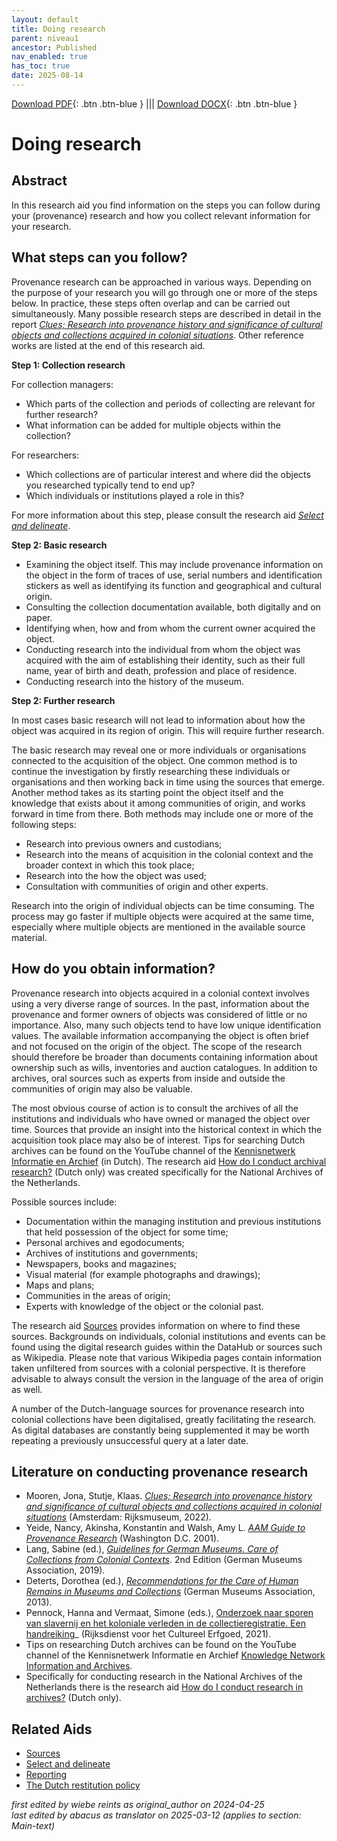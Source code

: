```yaml
---
layout: default
title: Doing research
parent: niveau1
ancestor: Published
nav_enabled: true
has_toc: true
date: 2025-08-14
--- 
```



[Download PDF](https://raw.githubusercontent.com/colonial-heritage/research-guides-dev/refs/heads/main/EXPORTS/published/PDF/niveau1/English/DoingResearch.pdf){: .btn .btn-blue } |||    [Download DOCX](https://raw.githubusercontent.com/colonial-heritage/research-guides-dev/refs/heads/main/EXPORTS/published/DOCX/niveau1/English/DoingResearch.docx){: .btn .btn-blue }


# Doing research


## Abstract

In this research aid you find information on the steps you can follow during your (provenance) research and how you collect relevant information for your research.

## What steps can you follow?

Provenance research can be approached in various ways. Depending on the purpose of your research you will go through one or more of the steps below. In practice, these steps often overlap and can be carried out simultaneously. Many possible research steps are described in detail in the report _[Clues; Research into provenance history and significance of cultural objects and collections acquired in colonial situations](https://d3mb4k8bvt6xe4.cloudfront.net/2022-03/Clues_Final_Report_PPROCE.pdf)_. Other reference works are listed at the end of this research aid.

**Step 1: Collection research**

For collection managers: 
- Which parts of the collection and periods of collecting are relevant for further research? 
- What information can be added for multiple objects within the collection?

For researchers: 
- Which collections are of particular interest and where did the objects you researched typically tend to end up? 
- Which individuals or institutions played a role in this?

For more information about this step, please consult the research aid _[Select and delineate](https://app.colonialcollections.nl/en/research-aids/https%3A%2F%2Fn2t%252Enet%2Fark%3A%2F27023%2F2fbf96b4890fa2e37c7c711f524753c6)_.

**Step 2: Basic research**

- Examining the object itself. This may include provenance information on the object in the form of traces of use, serial numbers and identification stickers as well as identifying its function and geographical and cultural origin. 
- Consulting the collection documentation available, both digitally and on paper.
- Identifying when, how and from whom the current owner acquired the object.
- Conducting research into the individual from whom the object was acquired with the aim of establishing their identity, such as their full name, year of birth and death, profession and place of residence.
- Conducting research into the history of the museum.

**Step 2: Further research**

In most cases basic research will not lead to information about how the object was acquired in its region of origin. This will require further research.

The basic research may reveal one or more individuals or organisations connected to the acquisition of the object. One common method is to continue the investigation by firstly researching these individuals or organisations and then working back in time using the sources that emerge. Another method takes as its starting point the object itself and the knowledge that exists about it among communities of origin, and works forward in time from there. Both methods may include one or more of the following steps:

- Research into previous owners and custodians;
- Research into the means of acquisition in the colonial context and the broader context in which this took place;
- Research into the how the object was used;
- Consultation with communities of origin and other experts.

Research into the origin of individual objects can be time consuming. The process may go faster if multiple objects were acquired at the same time, especially where multiple objects are mentioned in the available source material.

## How do you obtain information?

Provenance research into objects acquired in a colonial context involves using a very diverse range of sources. In the past, information about the provenance and former owners of objects was considered of little or no importance. Also, many such objects tend to have low unique identification values. The available information accompanying the object is often brief and not focused on the origin of the object. The scope of the research should therefore be broader than documents containing information about ownership such as wills, inventories and auction catalogues. In addition to archives, oral sources such as experts from inside and outside the communities of origin may also be valuable.

The most obvious course of action is to consult the archives of all the institutions and individuals who have owned or managed the object over time. Sources that provide an insight into the historical context in which the acquisition took place may also be of interest. Tips for searching Dutch archives can be found on the YouTube channel of the [Kennisnetwerk Informatie en Archief](https://www.youtube.com/@platformkia) (in Dutch). The research aid [How do I conduct archival research?](https://www.nationaalarchief.nl/onderzoeken/hoe-doe-ik-onderzoek-in-archieven) (Dutch only) was created specifically for the National Archives of the Netherlands.

Possible sources include:

- Documentation within the managing institution and previous institutions that held possession of the object for some time;
- Personal archives and egodocuments;
- Archives of institutions and governments;
- Newspapers, books and magazines;
- Visual material (for example photographs and drawings);
- Maps and plans;
- Communities in the areas of origin;
- Experts with knowledge of the object or the colonial past.

The research aid [Sources](https://app.colonialcollections.nl/en/research-aids/https%3A%2F%2Fn2t%252Enet%2Fark%3A%2F27023%2F5f0031f66044adefab19b67b1344b31d) provides information on where to find these sources. Backgrounds on individuals, colonial institutions and events can be found using the digital research guides within the DataHub or sources such as Wikipedia. Please note that various Wikipedia pages contain information taken unfiltered from sources with a colonial perspective. It is therefore advisable to always consult the version in the language of the area of origin as well.

A number of the Dutch-language sources for provenance research into colonial collections have been digitalised, greatly facilitating the research. As digital databases are constantly being supplemented it may be worth repeating a previously unsuccessful query at a later date.

## Literature on conducting provenance research 

- Mooren, Jona, Stutje, Klaas. _[Clues; Research into provenance history and significance of cultural objects and collections acquired in colonial situations](https://www.niod.nl/en/publications/clues-PPROCE)_ (Amsterdam: Rijksmuseum, 2022). 
- Yeide, Nancy, Akinsha, Konstantin and Walsh, Amy L. _[AAM Guide to Provenance Research](https://search.worldcat.org/title/The-AAM-guide-to-provenance-research/oclc/46671065)_ (Washington D.C. 2001).
- Lang, Sabine (ed.), _[Guidelines for German Museums. Care of Collections from Colonial Contexts](https://www.museumsbund.de/publikationen/guidelines-on-dealing-with-collections-from-colonial-contexts-2/)_. 2nd Edition (German Museums Association, 2019).
- Deterts, Dorothea (ed.), _[Recommendations for the Care of Human Remains in Museums and Collections](https://www.museumsbund.de/wp-content/uploads/2017/04/2013-recommendations-for-the-care-of-human-remains.pdf)_ (German Museums Association, 2013).
- Pennock, Hanna and Vermaat, Simone (eds.), [Onderzoek naar sporen van slavernij en het koloniale verleden in de collectieregistratie. Een handreiking](https://www.cultureelerfgoed.nl/publicaties/publicaties/2021/01/01/handreiking-onderzoek-naar-sporen-van-slavernij-en-het-koloniale-verleden-in-de-collectieregistratie)_ (Rijksdienst voor het Cultureel Erfgoed, 2021).
- Tips on researching Dutch archives can be found on the YouTube channel of the Kennisnetwerk Informatie en Archief [Knowledge Network Information and Archives](https://www.youtube.com/@platformkia).
- Specifically for conducting research in the National Archives of the Netherlands there is the research aid [How do I conduct research in archives?](https://www.nationaalarchief.nl/onderzoeken/hoe-doe-ik-onderzoek-in-archieven) (Dutch only).

## Related Aids

 - [Sources](niveau1/English/Sources_20240501.yml)  
 - [Select and delineate](niveau1/English/SelectAndDelineate_20240425.yml)  
 - [Reporting](niveau1/English/Reporting_20240501.yml)  
 - [The Dutch restitution policy](niveau1/English/RestitutionPolicy_20250123.yml)  



_first edited by wiebe reints as original_author on 2024-04-25_  
_last edited by abacus as translator on 2025-03-12
(applies to section: Main-text)_
        